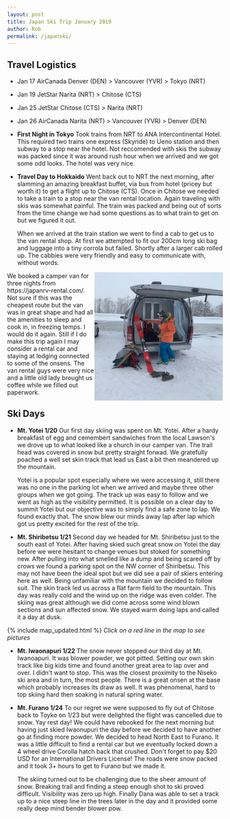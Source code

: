 ```yaml
---
layout: post
title: Japan Ski Trip January 2019
author: Rob
permalink: /japanski/
---
```

## **Travel Logistics**
- Jan 17 AirCanada Denver (DEN) > Vancouver (YVR) > Tokyo (NRT)
- Jan 19 JetStar Narita (NRT) > Chitose (CTS)
- Jan 25 JetStar Chitose (CTS) > Narita (NRT)
- Jan 26 AirCanada Narita (NRT) > Vancouver (YVR) > Denver (DEN)

- **First Night in Tokyo**
Took trains from NRT to ANA Intercontinental Hotel.  This required two trains one express (Skyride) to Ueno station and then subway to a stop near the hotel.  Not reccomended with skis the subway was packed since it was around rush hour when we arrived and we got some odd looks. The hotel was very nice.

- **Travel Day to Hokkaido**
Went back out to NRT the next morning, after slamming an amazing breakfast buffet, via bus from hotel (pricey but worth it) to get a flight up to Chitose (CTS). Once in Chitose we needed to take a train to a stop near the van rental location.  Again traveling with skis was somewhat painful.  The train was packed and being out of sorts from the time change we had some questions as to what train to get on but we figured it out.

  When we arrived at the train station we went to find a cab to get us to the van rental shop.  At first we attempted to fit our 200cm long ski bag and luggage into a tiny corrola but failed.  Shortly after a larger cab rolled up. The cabbies were very friendly and easy to communicate with, without words.
<img src="/assets/images/IMG-3949.JPG" alt="Otis" style="width:300px;height:300px; float:right">
  We booked a camper van for three nights from https://japanrv-rental.com/.  Not sure if this was the cheapest route but the van was in great shape and had all the amenities to sleep and cook in, in freezing temps.  I would do it again.  Still if I do make this trip again I may consider a rental car and staying at lodging connected to some of the onsens.  The van rental guys were very nice and a little old lady brought us coffee while we filled out paperwork.
  

## **Ski Days** 

- **Mt. Yotei 1/20**
Our first day skiing was spent on Mt. Yotei. After a hardy breakfast of egg and cemembert sandwiches from the local Lawson's we drove up to what looked like a church in our camper van. The trail head was covered in snow but pretty straight forwad.  We gratefully poached a well set skin track that lead us East a bit then meandered up the mountain.  

  Yotei is a popular spot especially where we were accessing it, still there was no one in the parking lot when we arrived and maybe three other groups when we got going.  The track up was easy to follow and we went as high as the visibility permitted. It is possible on a clear day to summit Yotei but our objective was to simply find a safe zone to lap.  We found exactly that.  The snow blew our minds away lap after lap which got us pretty excited for the rest of the trip.

- **Mt. Shiribetsu 1/21**
Second day we headed for Mt. Shiribetsu just to the south east of Yotei.  After having skied such great snow on Yotei the day before we were hesitant to change venues but stoked for something new.   After pulling into what smelled like a dump and being scared off by crows we found a parking spot on the NW corner of Shiribetsu.  This may not have been the ideal spot but we did see a pair of skiers entering here as well.  Being unfamiliar with the mountain we decided to follow suit.  The skin track led us across a flat farm field to the mountain.  This day was really cold and the wind up on the ridge was even colder. The skiing was great although we did come across some wind blown sections and sun affected snow. We stayed warm doing laps and called it a day at dusk.


{% include map_updated.html %}
*Click on a red line in the map to see pictures*

- **Mt. Iwaonapuri 1/22**
The snow never stopped our third day at Mt. Iwanoapuri. It was blower powder, we got pitted.  Setting our own skin track like big kids time and found another great area to lap over and over. I didn't want to stop.  This was the closest proximity to the Niseko ski area and in turn, the most people.  There is a great onsen at the base which probably increases its draw as well.  It was phenomenal, hard to top skiing hard then soaking in natural spring water.

- **Mt. Furano 1/24**
To our regret we were supposed to fly out of Chitose back to Toyko on 1/23 but were delighted the flight was cancelled due to snow. Yay rest day!  We could have rebooked for the next morning but having just skied Iwaonupuri the day before we decided to have another go at finding more powder.  We decided to head North East to Furano.  It was a little difficult to find a rental car but we eventually locked down a 4 wheel drive Corolla hatch back that crushed.  Don't forget to pay $20 USD for an International Drivers License! The roads were snow packed and it took 3+ hours to get to Furano but we made it.  

  The skiing turned out to be challenging due to the sheer amount of snow.  Breaking trail and finding a steep enough shot to ski proved difficult.  Visibility was zero up high.  Finally Dana was able to set a track up to a nice steep line in the trees later in the day and it provided some really deep mind bender blower pow.
